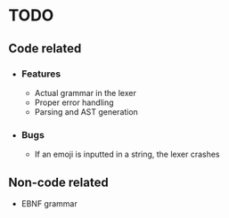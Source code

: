 # TODO

## Code related

- ### Features

  - Actual grammar in the lexer
  - Proper error handling
  - Parsing and AST generation

- ### Bugs

  - If an emoji is inputted in a string, the lexer crashes

## Non-code related

- EBNF grammar
